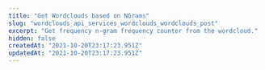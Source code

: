```yaml
---
title: "Get Wordclouds based on NGrams"
slug: "wordclouds_api_services_wordclouds_wordclouds_post"
excerpt: "Get frequency n-gram frequency counter from the wordcloud."
hidden: false
createdAt: "2021-10-20T23:17:23.951Z"
updatedAt: "2021-10-20T23:17:23.951Z"
---
```

